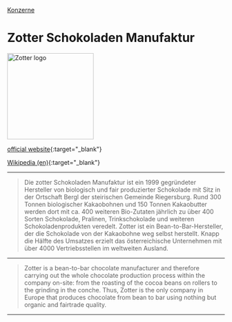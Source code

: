 [Konzerne](../konzerne.html)   

# Zotter Schokoladen Manufaktur

<img src="https://upload.wikimedia.org/wikipedia/commons/0/03/Zotter_Logo.svg" height="200" alt="Zotter logo">   

[official website](https://www.zotter.at/en/homepage.html){:target="_blank"}   

[Wikipedia (en)](https://en.wikipedia.org/wiki/Zotter_Schokoladen_Manufaktur){:target="_blank"}   

---

> Die zotter Schokoladen Manufaktur ist ein 1999 gegründeter Hersteller von biologisch und fair produzierter Schokolade mit Sitz in der Ortschaft Bergl der steirischen Gemeinde Riegersburg.
Rund 300 Tonnen biologischer Kakaobohnen und 150 Tonnen Kakaobutter werden dort mit ca. 400 weiteren Bio-Zutaten jährlich zu über 400 Sorten Schokolade, Pralinen, Trinkschokolade und weiteren Schokoladenprodukten veredelt. Zotter ist ein Bean-to-Bar-Hersteller, der die Schokolade von der Kakaobohne weg selbst herstellt. Knapp die Hälfte des Umsatzes erzielt das österreichische Unternehmen mit über 4000 Vertriebsstellen im weltweiten Ausland.   

---

> Zotter is a bean-to-bar chocolate manufacturer and therefore carrying out the whole chocolate production process within the company on-site: from the roasting of the cocoa beans on rollers to the grinding in the conche. Thus, Zotter is the only company in Europe that produces chocolate from bean to bar using nothing but organic and fairtrade quality.

---
